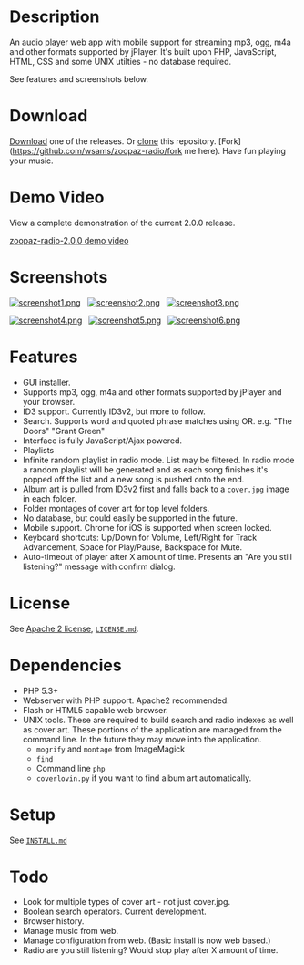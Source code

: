 Description
===========

An audio player web app with mobile support for streaming mp3, ogg, m4a and 
other formats supported by jPlayer. It's built upon PHP, JavaScript, HTML, 
CSS and some UNIX utilties - no database required.

See features and screenshots below.

Download
========
[Download](https://github.com/wsams/zoopaz-radio/tags) one of the releases. Or [clone](https://github.com/wsams/zoopaz-radio.git) this repository. [Fork](https://github.com/wsams/zoopaz-radio/fork me here). Have fun playing your music.

Demo Video
==========
View a complete demonstration of the current 2.0.0 release.

[zoopaz-radio-2.0.0 demo video](http://vimeo.com/87402935)

Screenshots
===========

<a target="_blank" href="screenshots/screenshot1.png"><img src="screenshots/thumb_screenshot1.png" alt="screenshot1.png" /></a> &nbsp; <a target="_blank" href="screenshots/screenshot2.png"><img src="screenshots/thumb_screenshot2.png" alt="screenshot2.png" /></a> &nbsp; <a target="_blank" href="screenshots/screenshot3.png"><img src="screenshots/thumb_screenshot3.png" alt="screenshot3.png" /></a>

<a target="_blank" href="screenshots/screenshot4.png"><img src="screenshots/thumb_screenshot4.png" alt="screenshot4.png" /></a> &nbsp; <a target="_blank" href="screenshots/screenshot5.png"><img src="screenshots/thumb_screenshot5.png" alt="screenshot5.png" /></a> &nbsp; <a target="_blank" href="screenshots/screenshot6.png"><img src="screenshots/thumb_screenshot6.png" alt="screenshot6.png" /></a>

Features
========

* GUI installer.
* Supports mp3, ogg, m4a and other formats supported by jPlayer and your browser.
* ID3 support. Currently ID3v2, but more to follow.
* Search. Supports word and quoted phrase matches using OR. e.g. "The Doors" "Grant Green"
* Interface is fully JavaScript/Ajax powered.
* Playlists
* Infinite random playlist in radio mode. List may be filtered. In radio mode a random playlist will be generated and as each song finishes it's popped off the list and a new song is pushed onto the end.
* Album art is pulled from ID3v2 first and falls back to a `cover.jpg` image in each folder.
* Folder montages of cover art for top level folders.
* No database, but could easily be supported in the future.
* Mobile support. Chrome for iOS is supported when screen locked.
* Keyboard shortcuts: Up/Down for Volume, Left/Right for Track Advancement, Space for Play/Pause, Backspace for Mute.
* Auto-timeout of player after X amount of time. Presents an "Are you still listening?" message with confirm dialog.

License
=======

See [Apache 2 license](https://www.apache.org/licenses/LICENSE-2.0.html), [`LICENSE.md`](LICENSE.md).

Dependencies
============

* PHP 5.3+
* Webserver with PHP support. Apache2 recommended.
* Flash or HTML5 capable web browser.
* UNIX tools. These are required to build search and radio indexes as well as cover art. These portions of the application are managed from the command line. In the future they may move into the application.
    * `mogrify` and `montage` from ImageMagick
    * `find`
    * Command line `php`
    * `coverlovin.py` if you want to find album art automatically.

Setup
=====

See [`INSTALL.md`](INSTALL.md)

Todo
====

* Look for multiple types of cover art - not just cover.jpg.
* Boolean search operators. Current development.
* Browser history.
* Manage music from web.
* Manage configuration from web. (Basic install is now web based.)
* Radio are you still listening? Would stop play after X amount of time.
